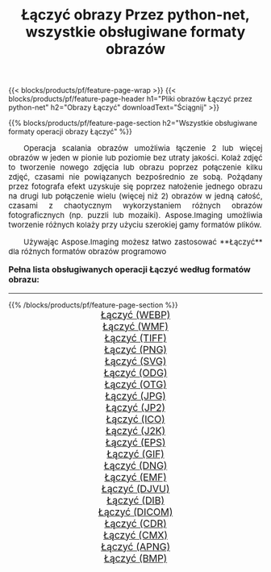 ﻿---
title: Łączyć obrazy Przez python-net, wszystkie obsługiwane formaty obrazów 
weight: 3920
url: /pl/python-net/merge/ 
lang: pl
langdirlevel: 2
locales: zh-hans,ja,it,ru,de,es,fr,nl,id,lt,pl,pt,vi,tr,ko,zh-hant,ar,hi,th,sv,cs,uk,he
description: Używając Aspose.Imaging możesz łatwo Łączyć obrazy Via python-net
---

{{< blocks/products/pf/feature-page-wrap >}}
{{< blocks/products/pf/feature-page-header h1="Pliki obrazów Łączyć przez python-net" h2="Obrazy Łączyć" downloadText="Ściągnij" >}}


{{% blocks/products/pf/feature-page-section  h2="Wszystkie obsługiwane formaty operacji obrazy Łączyć" %}}
<p align="justify" style="text-indent:2em;font-size:15px;">
Operacja scalania obrazów umożliwia łączenie 2 lub więcej obrazów w jeden w pionie lub poziomie bez utraty jakości. Kolaż zdjęć to tworzenie nowego zdjęcia lub obrazu poprzez połączenie kilku zdjęć, czasami nie powiązanych bezpośrednio ze sobą. Pożądany przez fotografa efekt uzyskuje się poprzez nałożenie jednego obrazu na drugi lub połączenie wielu (więcej niż 2) obrazów w jedną całość, czasami z chaotycznym wykorzystaniem różnych obrazów fotograficznych (np. puzzli lub mozaiki). Aspose.Imaging umożliwia tworzenie różnych kolaży przy użyciu szerokiej gamy formatów plików.
</p>
<p align="justify" style="text-indent:2em;font-size:15px;">
Używając Aspose.Imaging możesz łatwo zastosować **Łączyć** dla różnych formatów obrazów programowo
</p>
<h3 style="margin-top:16px;">
Pełna lista obsługiwanych operacji Łączyć według formatów obrazu:
</h3>
<hr/>
{{% /blocks/products/pf/feature-page-section %}}
<div class="container-fluid productfamilypage bg-gray">
    <div class="convertypes bg-gray agp-content section">
        <div class="container">
		<div class="row other-converters" style="gap: 10px;font-size: 19px;text-align:center;">
		    <div class='col-md-3 other-converter remove-lp remove-rp'><a href="/imaging/pl/python-net/merge/webp/" style="padding:15px;">Łączyć (WEBP)</a></div><div class='col-md-3 other-converter remove-lp remove-rp'><a href="/imaging/pl/python-net/merge/wmf/" style="padding:15px;">Łączyć (WMF)</a></div><div class='col-md-3 other-converter remove-lp remove-rp'><a href="/imaging/pl/python-net/merge/tiff/" style="padding:15px;">Łączyć (TIFF)</a></div><div class='col-md-3 other-converter remove-lp remove-rp'><a href="/imaging/pl/python-net/merge/png/" style="padding:15px;">Łączyć (PNG)</a></div><div class='col-md-3 other-converter remove-lp remove-rp'><a href="/imaging/pl/python-net/merge/svg/" style="padding:15px;">Łączyć (SVG)</a></div><div class='col-md-3 other-converter remove-lp remove-rp'><a href="/imaging/pl/python-net/merge/odg/" style="padding:15px;">Łączyć (ODG)</a></div><div class='col-md-3 other-converter remove-lp remove-rp'><a href="/imaging/pl/python-net/merge/otg/" style="padding:15px;">Łączyć (OTG)</a></div><div class='col-md-3 other-converter remove-lp remove-rp'><a href="/imaging/pl/python-net/merge/jpg/" style="padding:15px;">Łączyć (JPG)</a></div><div class='col-md-3 other-converter remove-lp remove-rp'><a href="/imaging/pl/python-net/merge/jp2/" style="padding:15px;">Łączyć (JP2)</a></div><div class='col-md-3 other-converter remove-lp remove-rp'><a href="/imaging/pl/python-net/merge/ico/" style="padding:15px;">Łączyć (ICO)</a></div><div class='col-md-3 other-converter remove-lp remove-rp'><a href="/imaging/pl/python-net/merge/j2k/" style="padding:15px;">Łączyć (J2K)</a></div><div class='col-md-3 other-converter remove-lp remove-rp'><a href="/imaging/pl/python-net/merge/eps/" style="padding:15px;">Łączyć (EPS)</a></div><div class='col-md-3 other-converter remove-lp remove-rp'><a href="/imaging/pl/python-net/merge/gif/" style="padding:15px;">Łączyć (GIF)</a></div><div class='col-md-3 other-converter remove-lp remove-rp'><a href="/imaging/pl/python-net/merge/dng/" style="padding:15px;">Łączyć (DNG)</a></div><div class='col-md-3 other-converter remove-lp remove-rp'><a href="/imaging/pl/python-net/merge/emf/" style="padding:15px;">Łączyć (EMF)</a></div><div class='col-md-3 other-converter remove-lp remove-rp'><a href="/imaging/pl/python-net/merge/djvu/" style="padding:15px;">Łączyć (DJVU)</a></div><div class='col-md-3 other-converter remove-lp remove-rp'><a href="/imaging/pl/python-net/merge/dib/" style="padding:15px;">Łączyć (DIB)</a></div><div class='col-md-3 other-converter remove-lp remove-rp'><a href="/imaging/pl/python-net/merge/dicom/" style="padding:15px;">Łączyć (DICOM)</a></div><div class='col-md-3 other-converter remove-lp remove-rp'><a href="/imaging/pl/python-net/merge/cdr/" style="padding:15px;">Łączyć (CDR)</a></div><div class='col-md-3 other-converter remove-lp remove-rp'><a href="/imaging/pl/python-net/merge/cmx/" style="padding:15px;">Łączyć (CMX)</a></div><div class='col-md-3 other-converter remove-lp remove-rp'><a href="/imaging/pl/python-net/merge/apng/" style="padding:15px;">Łączyć (APNG)</a></div><div class='col-md-3 other-converter remove-lp remove-rp'><a href="/imaging/pl/python-net/merge/bmp/" style="padding:15px;">Łączyć (BMP)</a></div>
                </div>
        </div>
    </div>
</div>
<br/>

